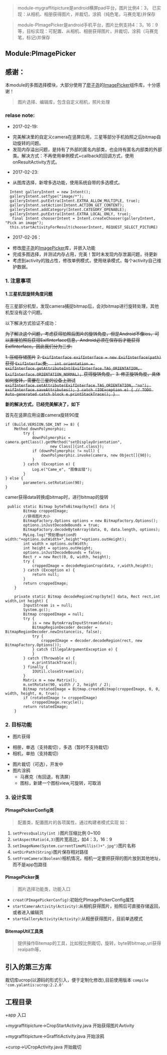 
> module-mygraffitipicture是android横屏pad平台，图片比例4：3， 已实现：从相机、相册获得图片，并裁切，涂鸦（纯色笔，马赛克笔)并保存

> module-PImagePicker是android手机平台，图片比例支持4：3，16：9等，目标实现：可配置、从相机、相册获得图片，并裁切，涂鸦（马赛克笔，标记)并保存

## Module:PImagePicker

## 感谢：
本module的多图选择模块，大部分使用了[廖子尧](https://github.com/jeasonlzy)的[ImagePicker](https://github.com/jeasonlzy/ImagePicker)组件库，十分感谢！

>图片选择、编辑库，包含自定义相机，照片处理


### relase note:
+ 2017-02-19:
 - 完美解决里的自定义camera在竖屏应用，三星等部分手机拍照之后bitmap自动旋转的问题。
 - 发现内存溢出问题，是持有了外部的匿名内部类，也会持有匿名内部类的外部类。解决方式：不再使用单例模式+callback的回调方式，使用onResultActivity方式。
+ 2017-02-23:
 - 从图库选择，新增多选功能，使用系统自带的多选模式。
   
 ```
   Intent galleryIntent = new Intent();
   galleryIntent.setType("image/*");
   galleryIntent.putExtra(Intent.EXTRA_ALLOW_MULTIPLE, true);
   galleryIntent.setAction(Intent.ACTION_GET_CONTENT);
   galleryIntent.addCategory(Intent.CATEGORY_OPENABLE);
   galleryIntent.putExtra(Intent.EXTRA_LOCAL_ONLY, true);
    final Intent chooserIntent = Intent.createChooser(galleryIntent, "Pick an image");
   this.startActivityForResult(chooserIntent, REQUEST_SELECT_PICTURE)
 ```
+ 2017-02-26：
 - 修改[廖子尧](https://github.com/jeasonlzy)的[ImagePicker](https://github.com/jeasonlzy/ImagePicker)库，并嵌入功能
 - 完成多图选择，并测试内存占用，完美！暂时未发现内存泄漏问题，待更新
 - 考虑到activity的独占性，修改单例模式，使用继承模式，每个activity自己维护数据。

### 1. 注意事项
#### 1.三星机型旋转角度问题


在三星部分机型，发现camera捕捉bitmap后，会对bitmap进行旋转处理，其他机型没有这个问题。

以下解决方式验证不成功：

~~为了解决这个问题，考虑获得拍照后图片的旋转角度，但是Android不像ios，可以直接拍照后获得ExifInterface信息，Android必须在保存后才能获得ExifInterface。因此我们分为三步:~~


~~1. 压缩存储图片~~
~~2.  `ExifInterface exifInterface = new ExifInterface(path)`获得 `ExifInterfac`类,`    int orientation = exifInterface.getAttributeInt(ExifInterface.TAG_ORIENTATION, ExifInterface.ORIENTATION_NORMAL);  `获得旋转角度。~~
~~3. 修正旋转角度，具体如何旋转，需要在三星的设备上测试`
exifInterface.setAttribute(ExifInterface.TAG_ORIENTATION, "no");
exifInterface.saveAttributes();
} catch (IOException e) {
// TODO Auto-generated catch block
e.printStackTrace();
}  
`~~


**新的解决方式，已经完美解决了，如下**

首先在竖屏应用设置camera旋转90度

```
if (Build.VERSION.SDK_INT >= 8) {
	Method downPolymorphic;
		try {
			downPolymorphic = camera.getClass().getMethod("setDisplayOrientation",
					new Class[]{int.class});
			if (downPolymorphic != null) {
				downPolymorphic.invoke(camera, new Object[]{90});
			}
		} catch (Exception e) {
			Log.e("Came_e", "图像出错");
		}
} else {
		parameters.setRotation(90);
}
```

camer获得data转换成bitmap时，进行bitmap的旋转

```
 public static Bitmap byteToBitmap(byte[] data ){
        Bitmap croppedImage;
        //获得图片大小
        BitmapFactory.Options options = new BitmapFactory.Options();
        options.inJustDecodeBounds = true;
        BitmapFactory.decodeByteArray(data, 0, data.length, options);
        MyLog.log("预处理option的width:"+options.outWidth+",height"+options.outHeight);
        int width = options.outWidth;
        int height = options.outHeight;
        options.inJustDecodeBounds = false;
        Rect r = new Rect(0, 0, width, height);
        try {
            croppedImage = decodeRegionCrop(data, r,width,height);
        } catch (Exception e) {
            return null;
        }
        return croppedImage;
    }

    private static Bitmap decodeRegionCrop(byte[] data, Rect rect,int width,int height) {
        InputStream is = null;
        System.gc();
        Bitmap croppedImage = null;
        try {
            is = new ByteArrayInputStream(data);
            BitmapRegionDecoder decoder = BitmapRegionDecoder.newInstance(is, false);
            try {
                croppedImage = decoder.decodeRegion(rect, new BitmapFactory.Options());
            } catch (IllegalArgumentException e) {
            }
        } catch (Throwable e) {
            e.printStackTrace();
        } finally {
            IOUtil.closeStream(is);
        }
        Matrix m = new Matrix();
        m.setRotate(90, width / 2, height / 2);
        Bitmap rotatedImage = Bitmap.createBitmap(croppedImage, 0, 0, width, height, m, true);
        if (rotatedImage != croppedImage)
            croppedImage.recycle();
        return rotatedImage;
    }

```





### 2. 目标功能
* 图片获得
 - 相册，单选（支持裁切），多选（暂时不支持裁切）
 - 相机，单拍（支持裁切）
* 图片裁切（可选），开发中
* 图片涂鸦
  - 马赛克（有回退，有清屏）
  - 图标，新建一个图标view,可旋转，可取消


### 3. 设计实现 
#### PImagePickerConfig类
>配置类，配置图片的各项属性，通过构建者模式实现
如：

1. `setPressQuality(int )`图片压缩比例 0~100
2. `setAspectRatio(4,3)`图片宽高比，如4：3，16：9
4. `setImageName(System.currentTimeMillis()+".jpg")`图片名称
5. `setDirPath(String)`图片保存相对路径
6. `setFromCamera(Boolean)`相机情况，相机一定要把获得的图片放到其他地址，而不是app包路径

#### PImagePicker类
>图片选择功能类，功能入口

* `creat(PImagePickerConfig)`:初始化PImagePickerConfig属性
* `startCameraActivity(Activity)`:从相机获得图片，拍照后可直接存储返回，或者进入编辑页
* `startGalleryActivity(Activity)`:从相册获得图片，目前单选模式


#### BitemapUtil工具类
>提供操作Bitemap的工具，比如按比例裁切，旋转，byte转bitmap,uri获得realpath等，


## 引入的第三方库

裁切库ucrop(以源码的形式引入，便于定制化修改),目前使用版本
`compile 'com.yalantis:ucrop:2.2.0' `


##  工程目录

+app 入口

+mygraffitipicture->CropStartActivity.java 开始获得图片Avtivity

+mygraffitipicture->GraffitiActivity.java  开始涂鸦

+curop->UCropActivity.java  开始裁切






